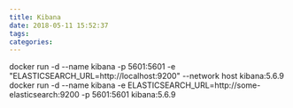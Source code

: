 ```yaml
---
title: Kibana
date: 2018-05-11 15:52:37
tags:
categories:
---
```


docker run -d --name kibana -p 5601:5601 -e "ELASTICSEARCH_URL=http://localhost:9200" --network host kibana:5.6.9
docker run -d --name kibana -e ELASTICSEARCH_URL=http://some-elasticsearch:9200 -p 5601:5601 kibana:5.6.9
